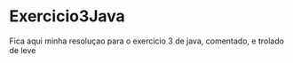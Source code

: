 Exercicio3Java
==============

Fica aqui minha resoluçao para o exercicio 3 de java, comentado, e trolado de leve
